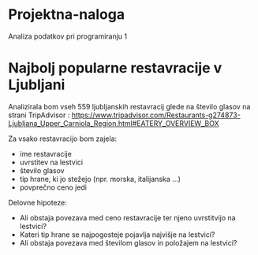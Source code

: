 # Projektna-naloga
Analiza podatkov pri programiranju 1

Najbolj popularne restavracije v Ljubljani
==============================================

Analizirala bom vseh 559 ljubljanskih restavracij glede na število glasov na strani
TripAdvisor : https://www.tripadvisor.com/Restaurants-g274873-Ljubljana_Upper_Carniola_Region.html#EATERY_OVERVIEW_BOX

Za vsako restavracijo bom zajela:
* ime restavracije
* uvrstitev na lestvici
* število glasov
* tip hrane, ki jo stežejo (npr. morska, italijanska ...)
* povprečno ceno jedi

Delovne hipoteze:
* Ali obstaja povezava med ceno restavracije ter njeno uvrstitvijo na lestvici?
* Kateri tip hrane se najpogosteje pojavlja najvišje na lestvici?
* Ali obstaja povezava med številom glasov in položajem na lestvici?
